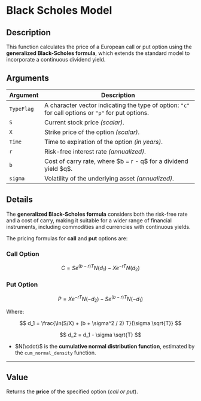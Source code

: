 # Black Scholes Model

## Description

This function calculates the price of a European call or put option using the **generalized Black-Scholes formula**, which extends the standard model to incorporate a continuous dividend yield.

## Arguments

| Argument   | Description                                                                                        |
| ---------- | -------------------------------------------------------------------------------------------------- |
| `TypeFlag` | A character vector indicating the type of option: `"c"` for call options or `"p"` for put options. |
| `S`        | Current stock price *(scalar)*.                                                                    |
| `X`        | Strike price of the option *(scalar)*.                                                             |
| `Time`     | Time to expiration of the option *(in years)*.                                                     |
| `r`        | Risk-free interest rate *(annualized)*.                                                            |
| `b`        | Cost of carry rate, where \$b = r - q\$ for a dividend yield \$q\$.                                |
| `sigma`    | Volatility of the underlying asset *(annualized)*.                                                 |


## Details

The **generalized Black-Scholes formula** considers both the risk-free rate and a cost of carry, making it suitable for a wider range of financial instruments, including commodities and currencies with continuous yields.

The pricing formulas for **call** and **put** options are:

### Call Option

$$
C = S e^{(b - r)T} N(d_1) - X e^{-rT} N(d_2)
$$

### Put Option

$$
P = X e^{-rT} N(-d_2) - S e^{(b - r)T} N(-d_1)
$$

Where:

$$
d_1 = \frac{\ln(S/X) + (b + \sigma^2 / 2) T}{\sigma \sqrt{T}}
$$

$$
d_2 = d_1 - \sigma \sqrt{T}
$$

* \$N(\cdot)\$ is the **cumulative normal distribution function**, estimated by the `cum_normal_density` function.

---

## Value

Returns the **price** of the specified option (*call or put*).
